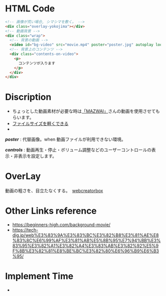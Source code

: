 # HTML Code
```html
<!-- 画像が荒い場合, シマシマを敷く。 -->
<div class="overlay-yokojima"></div>
<!-- 動画背景 -->
<div class="wrap">
  <!-- 背景の動画 -->
  <video id="bg-video" src="movie.mp4" poster="poster.jpg" autoplay loop></video>
  <!-- 背景上のコンテンツ -->
  <div class="contents-on-video">
    <p>
      コンテンツが入ります
    </p>
  </div>
</div>
```

# Discription
- ちょっとした動画素材が必要な時は[「MAZWAI」](https://mazwai.com/#/grid)さんの動画を使用させてもらいます。
- [ファイルサイズを軽くできる](http://www.mirovideoconverter.com/)
- 
***poster*** : 代替画像。when 動画ファイルが利用できない環境。

***controls*** : 動画再生・停止・ボリューム調整などのユーザーコントロールの表示・非表示を設定します。

# OverLay
動画の粗さを、目立たなくする。　[webcreatorbox](https://www.webcreatorbox.com/tech/video-background)

# Other Links reference
- https://beginners-high.com/background-movie/
- https://tech-dig.jp/web%E3%83%9A%E3%83%BC%E3%82%B8%E3%81%AE%E8%83%8C%E6%99%AF%E3%81%AB%E5%8B%95%E7%94%BB%E3%83%95%E3%82%A1%E3%82%A4%E3%83%AB%E3%82%92%E5%9F%8B%E3%82%81%E8%BE%BC%E3%82%80%E6%96%B9%E6%B3%95/

# Implement Time
- 